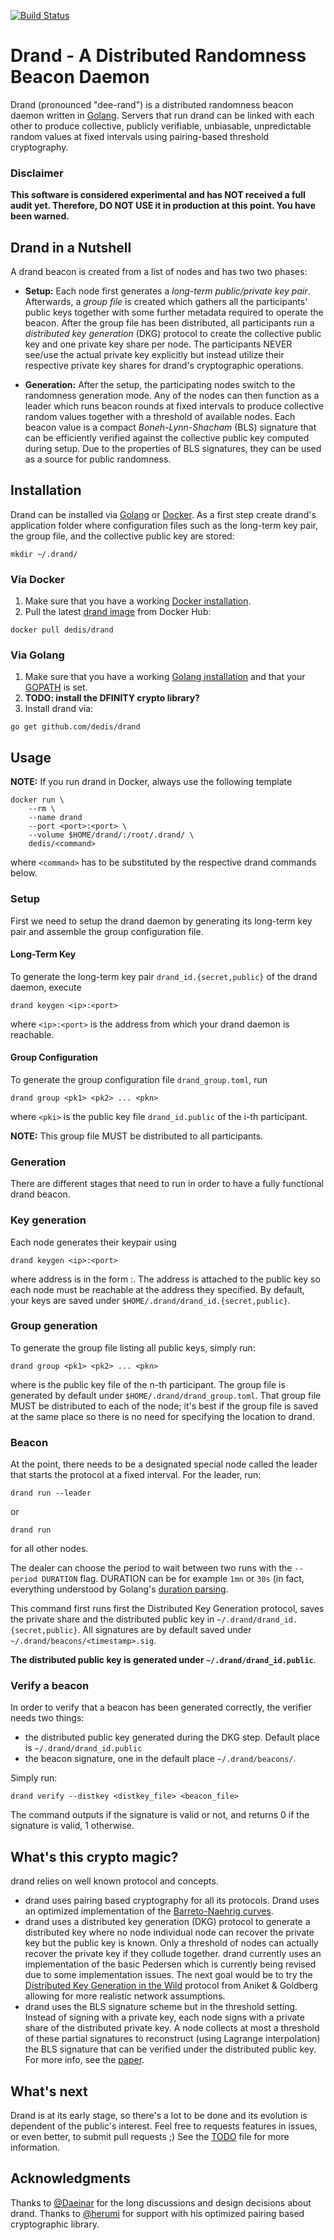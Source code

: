 [![Build Status](https://travis-ci.org/dedis/drand.svg?branch=master)](https://travis-ci.org/dedis/drand)

# Drand - A Distributed Randomness Beacon Daemon

Drand (pronounced "dee-rand") is a distributed randomness beacon daemon written
in [Golang](https://golang.org/). Servers that run drand can be linked with each
other to produce collective, publicly verifiable, unbiasable, unpredictable
random values at fixed intervals using pairing-based threshold cryptography.

### Disclaimer

**This software is considered experimental and has NOT received a
full audit yet. Therefore, DO NOT USE it in production at this point. You have
been warned.**

## Drand in a Nutshell

A drand beacon is created from a list of nodes and has two two phases:

- **Setup:** Each node first generates a *long-term public/private key
    pair*. Afterwards, a *group file* is created which gathers all the
    participants' public keys together with some further metadata required to
    operate the beacon. After the group file has been distributed, all
    participants run a *distributed key generation* (DKG) protocol to create
    the collective public key and one private key share per node. The
    participants NEVER see/use the actual private key explicitly but instead
    utilize their respective private key shares for drand's cryptographic
    operations.

- **Generation:** After the setup, the participating nodes switch to the
    randomness generation mode. Any of the nodes can then function as a leader
    which runs beacon rounds at fixed intervals to produce collective random
    values together with a threshold of available nodes. Each beacon value is a
    compact *Boneh-Lynn-Shacham* (BLS) signature that can be efficiently
    verified against the collective public key computed during setup. Due to the
    properties of BLS signatures, they can be used as a source for public
    randomness.

## Installation 

Drand can be installed via [Golang](https://golang.org/) or [Docker](https://www.docker.com/). 
As a first step create drand's application folder where configuration files
such as the long-term key pair, the group file, and the collective public key
are stored:
```
mkdir ~/.drand/
```

### Via Docker

1. Make sure that you have a working [Docker installation](https://docs.docker.com/engine/installation/). 
2. Pull the latest [drand image](https://hub.docker.com/r/dedis/drand/) from Docker Hub: 
```
docker pull dedis/drand
```

### Via Golang

1. Make sure that you have a working [Golang installation](https://golang.org/doc/install) and that your [GOPATH](https://golang.org/doc/code.html#GOPATH) is set.
2. **TODO: install the DFINITY crypto library?**
3. Install drand via:
```
go get github.com/dedis/drand
```

## Usage

**NOTE:** If you run drand in Docker, always use the following template
```
docker run \ 
    --rm \ 
    --name drand 
    --port <port>:<port> \ 
    --volume $HOME/drand/:/root/.drand/ \ 
    dedis/<command>
```
where `<command>` has to be substituted by the respective drand commands below.

### Setup

First we need to setup the drand daemon by generating its long-term key pair and
assemble the group configuration file.

#### Long-Term Key

To generate the long-term key pair `drand_id.{secret,public}` of the drand daemon, execute
```
drand keygen <ip>:<port>
```
where `<ip>:<port>` is the address from which your drand daemon is reachable.


#### Group Configuration

To generate the group configuration file `drand_group.toml`, run
```
drand group <pk1> <pk2> ... <pkn>
```
where `<pki>` is the public key file `drand_id.public` of the i-th participant.

**NOTE:** This group file MUST be distributed to all participants.


### Generation




There are different stages that need to run in order to have a fully functional
drand beacon.

### Key generation

Each node generates their keypair using
```
drand keygen <ip>:<port>
```
where address is in the form <ip>:<port>. The address is attached to the public
key so each node must be reachable at the address they specified.
By default, your keys are saved under `$HOME/.drand/drand_id.{secret,public}`.

### Group generation

To generate the group file listing all public keys, simply run:
```
drand group <pk1> <pk2> ... <pkn>
```
where <pkn> is the public key file of the n-th participant.
The group file is generated by default under `$HOME/.drand/drand_group.toml`.
That group file MUST be distributed to each of the node; it's best if the group
file is saved at the same place so there is no need for specifying the location
to drand.

### Beacon 

At the point, there needs to be a designated special node called the leader that
starts the protocol at a fixed interval. 
For the leader, run:
```
drand run --leader
```
or
```
drand run
```
for all other nodes.

The dealer can choose the period to wait between two runs with the `--period
DURATION` flag. DURATION can be for example `1mn` or `30s` (in fact, everything
understood by Golang's [duration
parsing](https://golang.org/pkg/time/#ParseDuration).

This command first runs first the Distributed Key Generation protocol, saves
the private share and the distributed public key in
`~/.drand/drand_id.{secret,public}`.
All signatures are by default saved under `~/.drand/beacons/<timestamp>.sig`.

**The distributed public key is generated under `~/.drand/drand_id.public`**.

### Verify a beacon

In order to verify that a beacon has been generated correctly, the verifier
needs two things:
 + the distributed public key generated during the DKG step. Default place is
   `~/.drand/drand_id.public`
 + the beacon signature, one in the default place `~/.drand/beacons/`.

 Simply run:
 ```
 drand verify --distkey <distkey_file> <beacon_file>
 ```

 The command outputs if the signature is valid or not, and returns 0 if the signature is valid, 1 otherwise. 

## What's this crypto magic?

drand relies on well known protocol and concepts. 
+ drand uses pairing based cryptography for all its protocols. Drand uses an
  optimized implementation of the [Barreto-Naehrig
  curves](https://github.com/dfinity/bn).
+ drand uses a distributed key generation (DKG) protocol to generate a
  distributed key where no node individual node can recover the private key but
  the public key is known. Only a threshold of nodes can actually recover the
  private key if they collude together. drand currently uses an implementation
  of the basic Pedersen which is currently being revised due to some
  implementation issues.  The next goal would be to try the [Distributed Key
  Generation in the Wild](https://eprint.iacr.org/2012/377.pdf) protocol from
  Aniket & Goldberg allowing for more realistic network assumptions.
+ drand uses the BLS signature scheme but in the threshold setting. Instead of
  signing with a private key, each node signs with a private share of the
  distributed private key. A node collects at most a threshold of these partial
  signatures to reconstruct (using Lagrange interpolation) the BLS signature
  that can be verified under the distributed public key. For more info, see the
  [paper](https://www.iacr.org/archive/asiacrypt2001/22480516.pdf).

## What's next

Drand is at its early stage, so there's a lot to be done and its evolution is
dependent of the public's interest. Feel free to requests features in issues, or
even better, to submit pull requests ;) 
See the [TODO](https://github.com/dedis/drand/blob/master/TODO.md) file for more
information.

## Acknowledgments

Thanks to [@Daeinar](https://github.com/Daeinar) for the long discussions and
design decisions about drand.  Thanks to [@herumi](https://github.com/herumi)
for support with his optimized pairing based cryptographic library.
